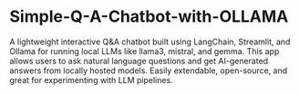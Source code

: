 # Simple-Q-A-Chatbot-with-OLLAMA
A lightweight interactive Q&amp;A chatbot built using LangChain, Streamlit, and Ollama for running local LLMs like llama3, mistral, and gemma. This app allows users to ask natural language questions and get AI-generated answers from locally hosted models. Easily extendable, open-source, and great for experimenting with LLM pipelines.
